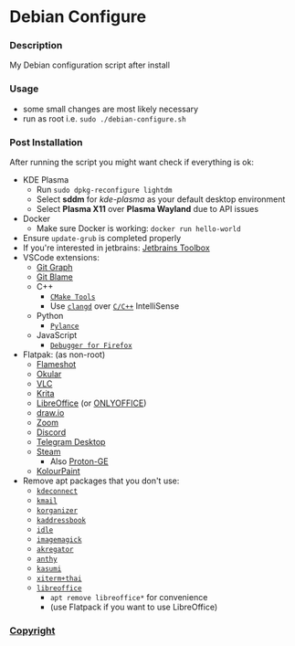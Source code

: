 # Debian Configure

### Description
My Debian configuration script after install

### Usage
- some small changes are most likely necessary
- run as root i.e. `sudo ./debian-configure.sh`

### Post Installation
After running the script you might want check if everything is ok:
- KDE Plasma
    - Run `sudo dpkg-reconfigure lightdm`
    - Select **sddm** for *kde-plasma* as your default desktop environment
    - Select **Plasma X11** over **Plasma Wayland** due to API issues
- Docker
    - Make sure Docker is working: `docker run hello-world`
- Ensure `update-grub` is completed properly
- If you're interested in jetbrains: [Jetbrains Toolbox](https://www.jetbrains.com/toolbox-app/)
- VSCode extensions:
    - [Git Graph](https://marketplace.visualstudio.com/items?itemName=mhutchie.git-graph)
    - [Git Blame](https://marketplace.visualstudio.com/items?itemName=waderyan.gitblame)
    - C++
        - [`CMake Tools`](https://marketplace.visualstudio.com/items?itemName=ms-vscode.cmake-tools)
        - Use [`clangd`](https://marketplace.visualstudio.com/items?itemName=llvm-vs-code-extensions.vscode-clangd) over [`C/C++`](https://marketplace.visualstudio.com/items?itemName=ms-vscode.cpptools-extension-pack) IntelliSense
    - Python
        - [`Pylance`](https://marketplace.visualstudio.com/items?itemName=ms-python.vscode-pylance)
    - JavaScript
        - [`Debugger for Firefox`](https://marketplace.visualstudio.com/items?itemName=firefox-devtools.vscode-firefox-debug)
- Flatpak: (as non-root)
    - [Flameshot](https://flathub.org/apps/org.flameshot.Flameshot)
    - [Okular](https://flathub.org/apps/org.kde.okular)
    - [VLC](https://flathub.org/apps/org.videolan.VLC)
    - [Krita](https://flathub.org/apps/org.kde.krita)
    - [LibreOffice](https://flathub.org/apps/org.libreoffice.LibreOffice) (or [ONLYOFFICE](https://flathub.org/apps/org.onlyoffice.desktopeditors))
    - [draw.io](https://flathub.org/apps/com.jgraph.drawio.desktop)
    - [Zoom](https://flathub.org/apps/us.zoom.Zoom)
    - [Discord](https://flathub.org/apps/com.discordapp.Discord)
    - [Telegram Desktop](https://flathub.org/apps/org.telegram.desktop)
    - [Steam](https://flathub.org/apps/com.valvesoftware.Steam)
        - Also [Proton-GE](https://github.com/GloriousEggroll/proton-ge-custom?tab=readme-ov-file#flatpak)
    - [KolourPaint](https://flathub.org/apps/org.kde.kolourpaint)
- Remove apt packages that you don't use:
    - [`kdeconnect`](https://packages.debian.org/bookworm/kdeconnect)
    - [`kmail`](https://packages.debian.org/bookworm/kmail)
    - [`korganizer`](https://packages.debian.org/bookworm/korganizer)
    - [`kaddressbook`](https://packages.debian.org/bookworm/kaddressbook)
    - [`idle`](https://packages.debian.org/bookworm/idle)
    - [`imagemagick`](https://packages.debian.org/bookworm/imagemagick)
    - [`akregator`](https://packages.debian.org/bookworm/akregator)
    - [`anthy`](https://packages.debian.org/bookworm/anthy)
    - [`kasumi`](https://packages.debian.org/bookworm/kasumi)
    - [`xiterm+thai`](https://packages.debian.org/bookworm/xiterm+thai)
    - [`libreoffice`](https://packages.debian.org/source/bookworm/libreoffice)
        - `apt remove libreoffice*` for convenience
        - (use Flatpack if you want to use LibreOffice)

### [Copyright](LICENSE)
